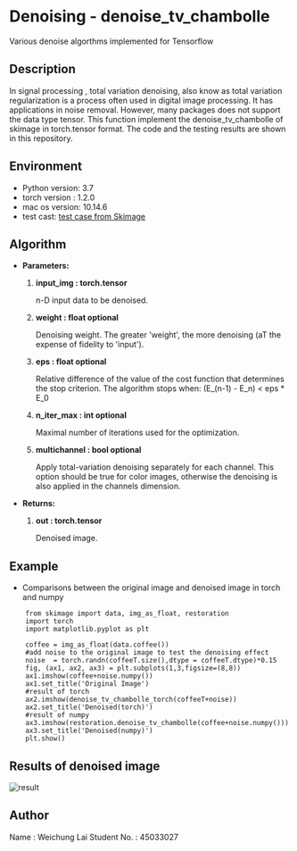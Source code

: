 # Denoising - denoise_tv_chambolle
Various denoise algorthms implemented for Tensorflow

## Description
In signal processing , total variation denoising, also know as total variation regularization is a process often used in digital image processing. It has applications in noise removal. However, many packages does not support the data type tensor. This function implement the denoise_tv_chambolle of skimage in torch.tensor format. The code and the testing results are shown in this repository. 

## Environment 
* Python version: 3.7
* torch version : 1.2.0
* mac os version: 10.14.6
* test cast: 
[test case from Skimage](https://github.com/scikit-image/scikit-image/blob/v0.15.0/skimage/restoration/tests/test_denoise.py#L213)

## Algorithm
* __Parameters:__
	1. __input_img : torch.tensor__ 
	
		n-D input data to be denoised.
				
	2. __weight : float optional__ 
	
		Denoising weight. The greater 'weight', the more denoising (aT the expense of fidelity to 'input').
			
	3. __eps : float optional__
		
		Relative difference of the value of the cost function that determines the stop criterion. The algorithm stops when:
	(E_(n-1) - E_n) < eps * E_0
			
	4. __n_iter_max : int optional__
	
		Maximal number of iterations used for the optimization.
	5. __multichannel : bool optional__
	
		Apply total-variation denoising separately for each channel. This option should be true for color images, otherwise the denoising is also applied in the channels dimension.
			
* __Returns:__

	1. __out : torch.tensor__
	
		Denoised image.

## Example 
* Comparisons between the original image and denoised image in torch and numpy
```
    from skimage import data, img_as_float, restoration
    import torch
    import matplotlib.pyplot as plt
  
    coffee = img_as_float(data.coffee())    
    #add noise to the original image to test the denoising effect
    noise  = torch.randn(coffeeT.size(),dtype = coffeeT.dtype)*0.15
    fig, (ax1, ax2, ax3) = plt.subplots(1,3,figsize=(8,8))
    ax1.imshow(coffee+noise.numpy())
    ax1.set_title('Original Image')
    #result of torch
    ax2.imshow(denoise_tv_chambolle_torch(coffeeT+noise))
    ax2.set_title('Denoised(torch)')
    #result of numpy
    ax3.imshow(restoration.denoise_tv_chambolle(coffee+noise.numpy()))
    ax3.set_title('Denoised(numpy)')
    plt.show()     
```
## Results of denoised image

![result](https://i.imgur.com/zEvRThr.png)


## Author
Name : Weichung Lai
Student No. : 45033027